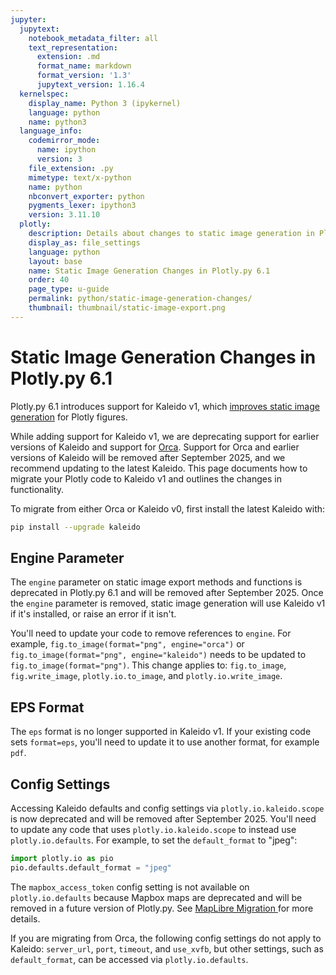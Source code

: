 ```yaml
---
jupyter:
  jupytext:
    notebook_metadata_filter: all
    text_representation:
      extension: .md
      format_name: markdown
      format_version: '1.3'
      jupytext_version: 1.16.4
  kernelspec:
    display_name: Python 3 (ipykernel)
    language: python
    name: python3
  language_info:
    codemirror_mode:
      name: ipython
      version: 3
    file_extension: .py
    mimetype: text/x-python
    name: python
    nbconvert_exporter: python
    pygments_lexer: ipython3
    version: 3.11.10
  plotly:
    description: Details about changes to static image generation in Plotly.py 6.1.
    display_as: file_settings
    language: python
    layout: base
    name: Static Image Generation Changes in Plotly.py 6.1
    order: 40
    page_type: u-guide
    permalink: python/static-image-generation-changes/
    thumbnail: thumbnail/static-image-export.png
---
```


<!-- #region -->
# Static Image Generation Changes in Plotly.py 6.1

Plotly.py 6.1 introduces support for Kaleido v1, which [improves static image generation](https://plotly.com/blog/kaleido-the-next-generation/) for Plotly figures.

While adding support for Kaleido v1, we are deprecating support for earlier versions of Kaleido and support for [Orca](/python/orca-management/). Support for Orca and earlier versions of Kaleido will be removed after September 2025, and we recommend updating to the latest Kaleido. This page documents how to migrate your Plotly code to Kaleido v1 and outlines the changes in functionality.

To migrate from either Orca or Kaleido v0, first install the latest Kaleido with:

```bash
pip install --upgrade kaleido
```

## Engine Parameter

The `engine` parameter on static image export methods and functions is deprecated in Plotly.py 6.1 and will be removed after September 2025. Once the `engine` parameter is removed, static image generation will use Kaleido v1 if it's installed, or raise an error if it isn't.

You'll need to update your code to remove references to `engine`. For example, `fig.to_image(format="png", engine="orca")` or `fig.to_image(format="png", engine="kaleido")` needs to be updated to `fig.to_image(format="png")`. This change applies to: `fig.to_image`, `fig.write_image`, `plotly.io.to_image`, and `plotly.io.write_image`.

## EPS Format

The `eps` format is no longer supported in Kaleido v1. If your existing code sets `format=eps`, you'll need to update it to use another format, for example `pdf`.

## Config Settings

Accessing Kaleido defaults and config settings via `plotly.io.kaleido.scope` is now deprecated and will be removed after September 2025. You'll need to update any code that uses `plotly.io.kaleido.scope` to instead use `plotly.io.defaults`. For example, to set the `default_format` to "jpeg":

~~~python
import plotly.io as pio
pio.defaults.default_format = "jpeg"
~~~

The `mapbox_access_token` config setting is not available on `plotly.io.defaults` because Mapbox maps are deprecated and will be removed in a future version of Plotly.py. See [MapLibre Migration ](https://plotly.com/python/mapbox-to-maplibre/) for more details.

If you are migrating from Orca, the following config settings do not apply to Kaleido: `server_url`, `port`, `timeout`, and `use_xvfb`, but other settings, such as `default_format`, can be accessed via `plotly.io.defaults`.
<!-- #endregion -->
